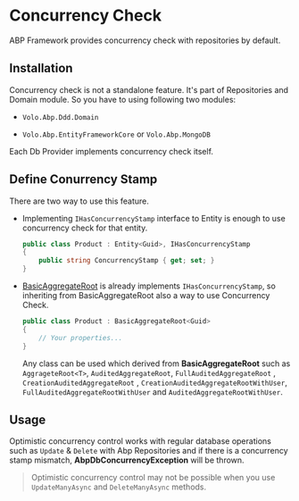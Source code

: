 # Concurrency Check

ABP Framework provides concurrency check with repositories by default. 



## Installation

Concurrency check is not a standalone feature. It's part of Repositories and Domain module. So you have to using following two modules:

- `Volo.Abp.Ddd.Domain`

- `Volo.Abp.EntityFrameworkCore` or `Volo.Abp.MongoDB`

Each Db Provider implements concurrency check itself.

## Define Conurrency Stamp

There are two way to use this feature.

- Implementing `IHasConcurrencyStamp` interface to Entity is enough to use concurrency check for that entity.

  ```csharp
  public class Product : Entity<Guid>, IHasConcurrencyStamp
  {
      public string ConcurrencyStamp { get; set; }
  }
  ```

  

- [BasicAggregateRoot](Entities#basicaggregateroot-class) is already implements `IHasConcurrencyStamp`, so inheriting from BasicAggregateRoot also a way to use Concurrency Check.

  ```csharp
  public class Product : BasicAggregateRoot<Guid>
  {
      // Your properties...
  }
  ```

  Any class can be used which derived from **BasicAggregateRoot** such as `AggrageteRoot<T>`, `AuditedAggregateRoot`, `FullAuditedAggregateRoot` , `CreationAuditedAggregateRoot` , `CreationAuditedAggregateRootWithUser`, `FullAuditedAggregateRootWithUser`  and  `AuditedAggregateRootWithUser`.

## Usage
Optimistic concurrency control works with regular database operations such as `Update` & `Delete` with Abp Repositories and if there is a concurrency stamp mismatch, **AbpDbConcurrencyException** will be thrown. 

>  Optimistic concurrency control may not be possible when you use `UpdateManyAsync` and `DeleteManyAsync` methods.

